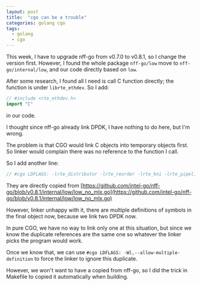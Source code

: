 ```yaml
---
layout: post
title:  "cgo can be a trouble"
categories: golang cgo
tags:
  - golang
  - cgo
---
```


This week, I have to upgrade nff-go from v0.7.0 to v0.8.1, so I change the version first. However, I found the whole package `nff-go/low` move to `nff-go/internal/low`, and our code directly based on `low`.

After some research, I found all I need is call C function directly; the function is under `librte_ethdev`. So I add:

```go
// #include <rte_ethdev.h>
import "C"
```

in our code.

I thought since nff-go already link DPDK, I have nothing to do here, but I'm wrong.

The problem is that CGO would link C objects into temporary objects first. So linker would complain there was no reference to the function I call.

So I add another line:

```go
// #cgo LDFLAGS: -lrte_distributor -lrte_reorder -lrte_kni -lrte_pipeline -lrte_table -lrte_port -lrte_timer -lrte_jobstats -lrte_lpm -lrte_power -lrte_acl -lrte_meter -lrte_sched -lrte_vhost -lrte_ip_frag -lrte_cfgfile -Wl,--whole-archive -Wl,--start-group -lrte_kvargs -lrte_mbuf -lrte_hash -lrte_ethdev -lrte_mempool -lrte_ring -lrte_mempool_ring -lrte_eal -lrte_cmdline -lrte_net -lrte_bus_pci -lrte_pci -lrte_bus_vdev -lrte_timer -lrte_pmd_bond -lrte_pmd_vmxnet3_uio -lrte_pmd_virtio -lrte_pmd_cxgbe -lrte_pmd_enic -lrte_pmd_i40e -lrte_pmd_fm10k -lrte_pmd_ixgbe -lrte_pmd_e1000 -lrte_pmd_ena -lrte_pmd_ring -lrte_pmd_af_packet -lrte_pmd_null -Wl,--end-group -Wl,--no-whole-archive -lrt -lm -ldl -lnuma
```

They are directly copied from [https://github.com/intel-go/nff-go/blob/v0.8.1/internal/low/low_no_mlx.go](https://github.com/intel-go/nff-go/blob/v0.8.1/internal/low/low_no_mlx.go)

However, linker unhappy with it, there are multiple definitions of symbols in the final object now, because we link two DPDK now.

In pure CGO, we have no way to link only one at this situation, but since we know the duplicate references are the same one so whatever the linker picks the program would work.

Once we know that, we can use `#cgo LDFLAGS: -Wl,--allow-multiple-definition` to force the linker to ignore this duplicate.

However, we won't want to have a copied from nff-go, so I did the trick in Makefile to copied it automatically when building.<Paste>
